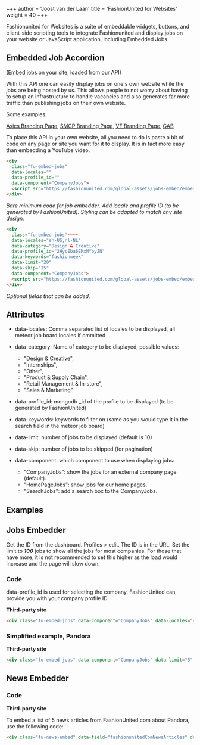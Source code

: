 +++
author = 'Joost van der Laan'
title = 'FashionUnited for Websites'
weight = 40
+++

Fashionunited for Websites is a suite of embeddable widgets, buttons, and
client-side scripting tools to integrate Fashionunited and display jobs on your
website or JavaScript application, including Embedded Jobs.

## Embedded Job Accordion

(Embed jobs on your site, loaded from our API)

With this API one can easily display jobs on one's own website while the jobs
are being hosted by us. This allows people to not worry about having to setup an
infrastructure to handle vacancies and also generates far more traffic than
publishing jobs on their own website.

Some examples:

[Asics Branding Page](https://fashionunited.uk/jobs/asics-jobs),
[SMCP Branding Page](https://fashionunited.de/jobs/smcp-jobs),
[VF Branding Page](https://fashionunited.de/jobs/vf-jobs),
[GAB](http://www.gab.eu/jobs/)

To place this API in your own website, all you need to do is paste a bit of code
on any page or site you want for it to display. It is in fact more easy than
embedding a YouTube video.

```html
<div
  class="fu-embed-jobs"
  data-locales=""
  data-profile_id=""
  data-component="CompanyJobs">
  <script src="https://fashionunited.com/global-assets/jobs-embed/embed.js" async=""></script>
</div>
```

_Bare minimum code for job embedder. Add locale and profile ID (to be generated
by FashionUnited). Styling can be adapted to match any site design._

```html
<div
  class="fu-embed-jobs"~~~~
  data-locales="en-US,nl-NL"
  data-category="Design & Creative"
  data-profile_id="2HycEba6EMxMYbyJN"
  data-keywords="fashionweek"
  data-limit="20"
  data-skip="15"
  data-component="CompanyJobs">
  <script src="https://fashionunited.com/global-assets/jobs-embed/embed.js" async=""></script>
</div>
```

_Optional fields that can be added._

## Attributes

- data-locales: Comma separated list of locales to be displayed, all meteor job
  board locales if ommitted

- data-category: Name of category to be displayed, possible values:

  - "Design & Creative",
  - "Internships",
  - "Other",
  - "Product & Supply Chain",
  - "Retail Management & In-store",
  - "Sales & Marketing"

- data-profile_id: mongodb \_id of the profile to be displayed (to be generated
  by FashionUnited)

- data-keywords: keywords to filter on (same as you would type it in the search
  field in the meteor job board)

- data-limit: number of jobs to be displayed (default is 10)

- data-skip: number of jobs to be skipped (for pagination)

- data-component: which component to use when displaying jobs:
  - "CompanyJobs": show the jobs for an external company page (default).
  - "HomePageJobs": show jobs for our home pages.
  - "SearchJobs": add a search box to the CompanyJobs.

## Examples

## Jobs Embedder

Get the ID from the dashboard. Profiles > edit. The ID is in the URL. Set the
limit to _**100**_ jobs to show all the jobs for most companies. For those that
have more, it is not recommended to set this higher as the load would increase
and the page will slow down.

### Code

data-profile_id is used for selecting the company. FashionUnited can provide you
with your company profile ID.

**Third-party site**

```html
<div class="fu-embed-jobs" data-component="CompanyJobs" data-locales="en-US,nl-NL" data-limit="5" data-profile_id="Y6Maua8gHEFRHuQTN"></div>
```

### Simplified example, Pandora

**Third-party site**

```html
<div class="fu-embed-jobs" data-component="CompanyJobs" data-limit="5" data-profile_id="KfcXaKxq4XXjbeefY"></div>
```

## News Embedder

### Code

**Third-party site**

To embed a list of 5 news articles from FashionUnited.com about Pandora, use the
following code:

```html
<div class="fu-news-embed" data-field="fashionunitedComNewsArticles" data-keywords="pandora,pandora-related," data-limit="5"></div>
```
